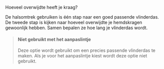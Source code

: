
Hoeveel overwijdte heeft je kraag?

De halsomtrek gebruiken is één stap naar een goed passende vlinderdas. De tweede stap is kijken naar hoeveel overwijdte je hemdskragen gewoonlijk hebben. Samen bepalen ze hoe lang je vlinderdas wordt.

> #### Niet gebruikt met het aanpaslintje
> 
> Deze optie wordt gebruikt om een precies passende vlinderdas te maken. Als je voor het aanpaslintje kiest wordt deze optie niet gebruikt.